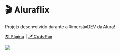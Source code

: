 # 🎬  Aluraflix

Projeto desenvolvido durante a #imersãoDEV da Alura!

[🌎 Página](https://andressadacosta.github.io/alura-flix/)  |  [🖋 CodePen](https://codepen.io/andressadacosta/full/KKZXYBQ)

<img src="https://github.com/AndressaDaCosta/alura-flix/blob/main/img/Captura%20de%20Tela%202022-04-01%20a%CC%80s%2018.52.58.png?raw=true">
